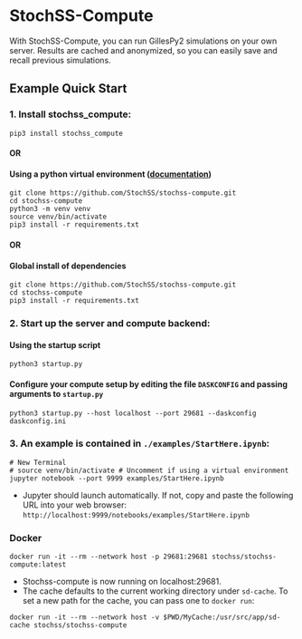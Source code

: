 # StochSS-Compute

With StochSS-Compute, you can run GillesPy2 simulations on your own server. Results are cached and anonymized, so you
can easily save and recall previous simulations. 

## Example Quick Start

### 1. Install stochss_compute:
```
pip3 install stochss_compute
```
#### OR  
#### Using a python virtual environment ([documentation](https://packaging.python.org/guides/installing-using-pip-and-virtual-environments/#creating-a-virtual-environment))
```
git clone https://github.com/StochSS/stochss-compute.git
cd stochss-compute
python3 -m venv venv 
source venv/bin/activate
pip3 install -r requirements.txt
```
#### OR  
#### Global install of dependencies
```
git clone https://github.com/StochSS/stochss-compute.git
cd stochss-compute
pip3 install -r requirements.txt
```

### 2. Start up the server and compute backend:
#### Using the startup script
```
python3 startup.py
```
#### Configure your compute setup by editing the file `DASKCONFIG` and passing arguments to `startup.py`
```
python3 startup.py --host localhost --port 29681 --daskconfig daskconfig.ini
```
### 3. An example is contained in `./examples/StartHere.ipynb`:
```
# New Terminal 
# source venv/bin/activate # Uncomment if using a virtual environment
jupyter notebook --port 9999 examples/StartHere.ipynb
```
- Jupyter should launch automatically. If not, copy and paste the following URL into your web browser:  
`http://localhost:9999/notebooks/examples/StartHere.ipynb`

### Docker

```
docker run -it --rm --network host -p 29681:29681 stochss/stochss-compute:latest
```

- Stochss-compute is now running on localhost:29681.
- The cache defaults to the current working directory under `sd-cache`. To set a new path for the cache, you can pass one to `docker run`:
```
docker run -it --rm --network host -v $PWD/MyCache:/usr/src/app/sd-cache stochss/stochss-compute
```

<!-- #### Minikube
- A third usage of StochSS compute it to use it with "Minikube", which is part of [Kubernetes](https://kubernetes.io/).
- Requires `minikube`, `docker`, and `kubectl` to be installed. Then:
```
minikube start
cd into kubernetes directory
kubectl apply -f api_deployment.yaml
minikube dashboard
```
- Now, wait for the stochss-compute container to be created.

- From here, there are two ways to access the cluster. -->

<!-- ##### To set up local access:
`minikube service --url stochss-compute-service`
- exposes external IP (on EKS or otherwise this is handled by your cloud provider)
- use this host and IP when calling ComputeServer()
- first time will be slow because the dask containers have to start up

##### To use ngrok to set up public access  (ngrok.com to sign up for a free account and download/install):
```
url=$(minikube service --url stochss-compute-service)
ngrok http $url
```
- use this URL when calling ComputeServer() -->


<!-- ## Usage

- The easiest way to run stochss-compute simulations is via Jupyter notebooks:

```python
import numpy, gillespy2

# Import stochss-compute.
from stochss-compute import RemoteSimulation, ComputeServer

# Define your GillesPy2 model.
class ToggleSwitch(gillespy2.Model):
    """ Gardner et al. Nature (1999)
    'Construction of a genetic toggle switch in Escherichia coli'
    """
    def __init__(self, parameter_values=None):
        gillespy2.Model.__init__(self, name="toggle_switch")
        
        # Parameters
        alpha1 = gillespy2.Parameter(name='alpha1', expression=1)
        alpha2 = gillespy2.Parameter(name='alpha2', expression=1)
        beta = gillespy2.Parameter(name='beta', expression="2.0")
        gamma = gillespy2.Parameter(name='gamma', expression="2.0")
        mu = gillespy2.Parameter(name='mu', expression=1.0)
        self.add_parameter([alpha1, alpha2, beta, gamma, mu])

        # Species
        U = gillespy2.Species(name='U', initial_value=10)
        V = gillespy2.Species(name='V', initial_value=10)
        self.add_species([U, V])

        # Reactions
        cu = gillespy2.Reaction(name="r1",reactants={}, products={U:1}, propensity_function="alpha1/(1+pow(V,beta))")
        cv = gillespy2.Reaction(name="r2",reactants={}, products={V:1}, propensity_function="alpha2/(1+pow(U,gamma))")
        du = gillespy2.Reaction(name="r3",reactants={U:1}, products={}, rate=mu)
        dv = gillespy2.Reaction(name="r4",reactants={V:1}, products={}, rate=mu)
        
        self.add_reaction([cu,cv,du,dv])
        self.timespan(numpy.linspace(0,100,101))
        
# Instantiate a new instance of the model.
model = ToggleSwitch()

# Run the model on a stochss-compute server instance running on localhost. 
# The default port is 1234, but will depend on how you choose to set it up.
results = RemoteSimulation.on(ComputeServer("127.0.0.1", port=1234)).with_model(model).run()

# Wait for the simulation to finish.
results.wait()

# Plot the results.
results.plot()
``` -->
